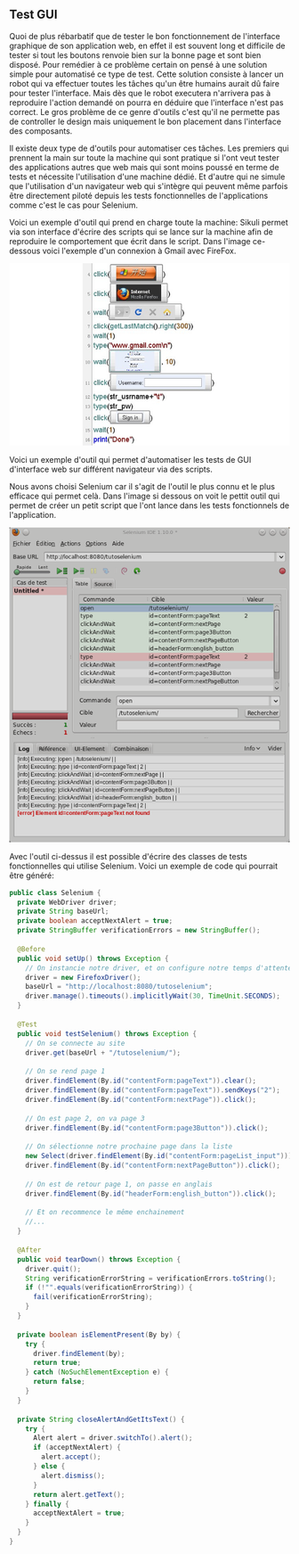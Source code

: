 ## Test GUI
Quoi de plus rébarbatif que de tester le bon fonctionnement de l'interface graphique de son application web, en effet il est souvent long et difficile de tester si tout les boutons renvoie bien sur la bonne page et sont bien disposé. Pour remédier à ce problème certain on pensé à une solution simple pour automatisé ce type de test. Cette solution consiste à lancer un robot qui va effectuer toutes les tâches qu'un être humains aurait dû faire pour tester l'interface. Mais dès que le robot executera n'arrivera pas à reproduire l'action demandé on pourra en déduire que l'interface n'est pas correct. Le gros problème de ce genre d'outils c'est qu'il ne permette pas de controller le design mais uniquement le bon placement dans l'interface des composants.

Il existe deux type de d'outils pour automatiser ces tâches. Les premiers qui prennent la main sur toute la machine qui sont pratique si l'ont veut tester des applications autres que web mais qui sont moins poussé en terme de tests et nécessite l'utilisation d'une machine dédié. Et d'autre qui ne simule que l'utilisation d'un navigateur web qui s'intègre qui peuvent même parfois être directement piloté depuis les tests fonctionnelles de l'applications comme c'est le cas pour Selenium.

Voici un exemple d'outil qui prend en charge toute la machine:
Sikuli permet via son interface d'écrire des scripts qui se lance sur la machine afin de reproduire le comportement que écrit dans le script. Dans l'image ce-dessous voici l'exemple d'un connexion à Gmail avec FireFox.<div>![](img/sikuli-sign_gmail.jpg)</div>

Voici un exemple d'outil qui permet d'automatiser les tests de GUI d'interface web sur différent navigateur via des scripts.

Nous avons choisi Selenium car il s'agit de l'outil le plus connu et le plus efficace qui permet celà.
Dans l'image si dessous on voit le pettit outil qui permet de créer un petit script que l'ont lance dans les tests fonctionnels de l'application.<div>![](img/selenium-ide.png)</div>

Avec l'outil ci-dessus il est possible d'écrire des classes de tests fonctionnelles qui utilise Selenium. Voici un exemple de code qui pourrait être généré:

```java
public class Selenium { 
  private WebDriver driver; 
  private String baseUrl; 
  private boolean acceptNextAlert = true; 
  private StringBuffer verificationErrors = new StringBuffer(); 
 
  @Before 
  public void setUp() throws Exception { 
    // On instancie notre driver, et on configure notre temps d'attente 
    driver = new FirefoxDriver(); 
    baseUrl = "http://localhost:8080/tutoselenium"; 
    driver.manage().timeouts().implicitlyWait(30, TimeUnit.SECONDS); 
  } 
 
  @Test 
  public void testSelenium() throws Exception { 
    // On se connecte au site 
    driver.get(baseUrl + "/tutoselenium/"); 
 
    // On se rend page 1 
    driver.findElement(By.id("contentForm:pageText")).clear(); 
    driver.findElement(By.id("contentForm:pageText")).sendKeys("2"); 
    driver.findElement(By.id("contentForm:nextPage")).click(); 
 
    // On est page 2, on va page 3 
    driver.findElement(By.id("contentForm:page3Button")).click(); 
 
    // On sélectionne notre prochaine page dans la liste 
    new Select(driver.findElement(By.id("contentForm:pageList_input"))).selectByVisibleText("1"); 
    driver.findElement(By.id("contentForm:nextPageButton")).click(); 
 
    // On est de retour page 1, on passe en anglais 
    driver.findElement(By.id("headerForm:english_button")).click(); 
 
    // Et on recommence le même enchainement 
    //...  
  } 
 
  @After 
  public void tearDown() throws Exception { 
    driver.quit(); 
    String verificationErrorString = verificationErrors.toString(); 
    if (!"".equals(verificationErrorString)) { 
      fail(verificationErrorString); 
    } 
  } 
 
  private boolean isElementPresent(By by) { 
    try { 
      driver.findElement(by); 
      return true; 
    } catch (NoSuchElementException e) { 
      return false; 
    } 
  } 
 
  private String closeAlertAndGetItsText() { 
    try { 
      Alert alert = driver.switchTo().alert(); 
      if (acceptNextAlert) { 
        alert.accept(); 
      } else { 
        alert.dismiss(); 
      } 
      return alert.getText(); 
    } finally { 
      acceptNextAlert = true; 
    } 
  } 
} 
```
